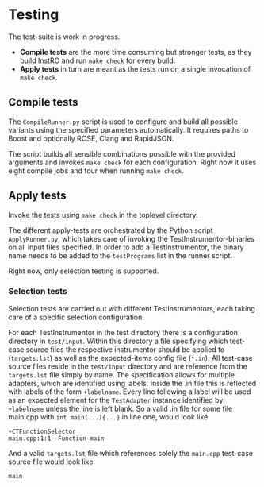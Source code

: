 # Testing

The test-suite is work in progress.

- <b>Compile tests</b> are the more time consuming but stronger tests, as they build InstRO and run `make check` for every build.
- <b>Apply tests</b> in turn are meant as the tests run on a single invocation of `make check`.

## Compile tests

The `CompileRunner.py` script is used to configure and build all possible variants using the specified parameters automatically.
It requires paths to Boost and optionally ROSE, Clang and RapidJSON.

The script builds all sensible combinations possible with the provided arguments and invokes `make check` for each configuration.
Right now it uses eight compile jobs and four when running `make check`.

## Apply tests

Invoke the tests using `make check` in the toplevel directory.

The different apply-tests are orchestrated by the Python script `ApplyRunner.py`, which takes care of invoking the TestInstrumentor-binaries on all input files specified.
In order to add a TestInstrumentor, the binary name needs to be added to the `testPrograms` list in the runner script.

Right now, only selection testing is supported.

### Selection tests

Selection tests are carried out with different TestInstrumentors, each taking care of a specific selection configuration.

For each TestInstrumentor in the test directory there is a configuration directory in `test/input`.
Within this directory a file specifying which test-case source files the respective instrumentor should be applied to (`targets.lst`) as well as the expected-items config file (`*.in`).
All test-case source files reside in the `test/input` directory and are reference from the `targets.lst` file simply by name.
The specification allows for multiple adapters, which are identified using labels.
Inside the .in file this is reflected with labels of the form `+labelname`.
Every line following a label will be used as an expected element for the `TestAdapter` instance identified by `+labelname` unless the line is left blank.
So a valid .in file for some file main.cpp with `int main(...){...}` in line one, would look like
~~~
+CTFunctionSelector
main.cpp:1:1--Function-main
~~~
And a valid `targets.lst` file which references solely the `main.cpp` test-case source file would look like
~~~
main
~~~
